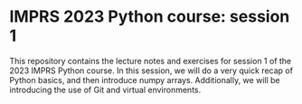 # IMPRS 2023 Python course: session 1

This repository contains the lecture notes and exercises for session 1 of the 2023 IMPRS Python course.
In this session, we will do a very quick recap of Python basics, and then introduce numpy arrays.
Additionally, we will be introducing the use of Git and virtual environments.
